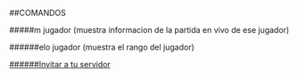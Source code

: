 ##COMANDOS

#####m jugador (muestra informacion de la partida en vivo de ese jugador)

######elo jugador (muestra el rango del jugador)

[######Invitar a tu servidor](https://discord.com/oauth2/authorize?client_id=692202081150304328&permissions=8&scope=bot)







